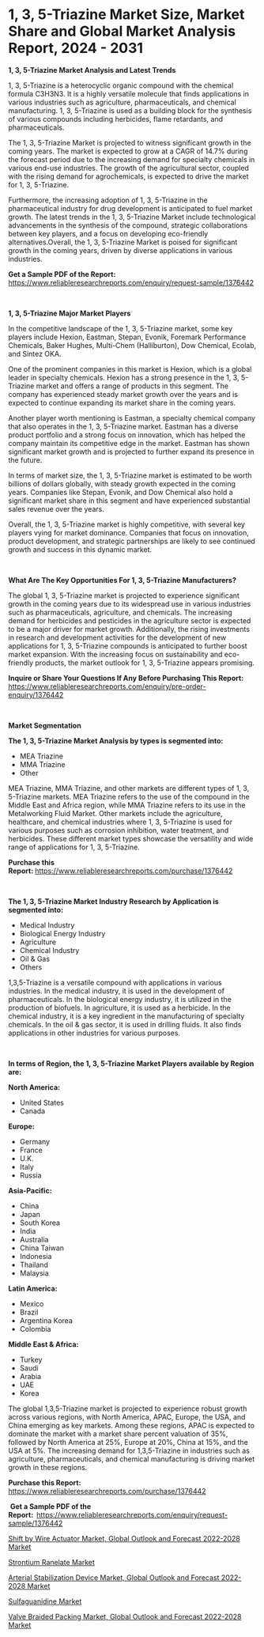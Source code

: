 <p><h1>1, 3, 5-Triazine Market Size, Market Share and Global Market Analysis Report, 2024 - 2031</h1></p><p><strong>1, 3, 5-Triazine Market Analysis and Latest Trends</strong></p>
<p><p>1, 3, 5-Triazine is a heterocyclic organic compound with the chemical formula C3H3N3. It is a highly versatile molecule that finds applications in various industries such as agriculture, pharmaceuticals, and chemical manufacturing. 1, 3, 5-Triazine is used as a building block for the synthesis of various compounds including herbicides, flame retardants, and pharmaceuticals.</p><p>The 1, 3, 5-Triazine Market is projected to witness significant growth in the coming years. The market is expected to grow at a CAGR of 14.7% during the forecast period due to the increasing demand for specialty chemicals in various end-use industries. The growth of the agricultural sector, coupled with the rising demand for agrochemicals, is expected to drive the market for 1, 3, 5-Triazine.</p><p>Furthermore, the increasing adoption of 1, 3, 5-Triazine in the pharmaceutical industry for drug development is anticipated to fuel market growth. The latest trends in the 1, 3, 5-Triazine Market include technological advancements in the synthesis of the compound, strategic collaborations between key players, and a focus on developing eco-friendly alternatives.Overall, the 1, 3, 5-Triazine Market is poised for significant growth in the coming years, driven by diverse applications in various industries.</p></p>
<p><strong>Get a Sample PDF of the Report:&nbsp;</strong> <a href="https://www.reliableresearchreports.com/enquiry/request-sample/1376442">https://www.reliableresearchreports.com/enquiry/request-sample/1376442</a></p>
<p>&nbsp;</p>
<p><strong>1, 3, 5-Triazine Major Market Players</strong></p>
<p><p>In the competitive landscape of the 1, 3, 5-Triazine market, some key players include Hexion, Eastman, Stepan, Evonik, Foremark Performance Chemicals, Baker Hughes, Multi-Chem (Halliburton), Dow Chemical, Ecolab, and Sintez OKA. </p><p>One of the prominent companies in this market is Hexion, which is a global leader in specialty chemicals. Hexion has a strong presence in the 1, 3, 5-Triazine market and offers a range of products in this segment. The company has experienced steady market growth over the years and is expected to continue expanding its market share in the coming years.</p><p>Another player worth mentioning is Eastman, a specialty chemical company that also operates in the 1, 3, 5-Triazine market. Eastman has a diverse product portfolio and a strong focus on innovation, which has helped the company maintain its competitive edge in the market. Eastman has shown significant market growth and is projected to further expand its presence in the future.</p><p>In terms of market size, the 1, 3, 5-Triazine market is estimated to be worth billions of dollars globally, with steady growth expected in the coming years. Companies like Stepan, Evonik, and Dow Chemical also hold a significant market share in this segment and have experienced substantial sales revenue over the years.</p><p>Overall, the 1, 3, 5-Triazine market is highly competitive, with several key players vying for market dominance. Companies that focus on innovation, product development, and strategic partnerships are likely to see continued growth and success in this dynamic market.</p></p>
<p>&nbsp;</p>
<p><strong>What Are The Key Opportunities For 1, 3, 5-Triazine Manufacturers?</strong></p>
<p><p>The global 1, 3, 5-Triazine market is projected to experience significant growth in the coming years due to its widespread use in various industries such as pharmaceuticals, agriculture, and chemicals. The increasing demand for herbicides and pesticides in the agriculture sector is expected to be a major driver for market growth. Additionally, the rising investments in research and development activities for the development of new applications for 1, 3, 5-Triazine compounds is anticipated to further boost market expansion. With the increasing focus on sustainability and eco-friendly products, the market outlook for 1, 3, 5-Triazine appears promising.</p></p>
<p><strong>Inquire or Share Your Questions If Any Before Purchasing This Report:</strong> <a href="https://www.reliableresearchreports.com/enquiry/pre-order-enquiry/1376442">https://www.reliableresearchreports.com/enquiry/pre-order-enquiry/1376442</a></p>
<p>&nbsp;</p>
<p><strong>Market Segmentation</strong></p>
<p><strong>The 1, 3, 5-Triazine Market Analysis by types is segmented into:</strong></p>
<p><ul><li>MEA Triazine</li><li>MMA Triazine</li><li>Other</li></ul></p>
<p><p>MEA Triazine, MMA Triazine, and other markets are different types of 1, 3, 5-Triazine markets. MEA Triazine refers to the use of the compound in the Middle East and Africa region, while MMA Triazine refers to its use in the Metalworking Fluid Market. Other markets include the agriculture, healthcare, and chemical industries where 1, 3, 5-Triazine is used for various purposes such as corrosion inhibition, water treatment, and herbicides. These different market types showcase the versatility and wide range of applications for 1, 3, 5-Triazine.</p></p>
<p><strong>Purchase this Report:&nbsp;</strong><a href="https://www.reliableresearchreports.com/purchase/1376442">https://www.reliableresearchreports.com/purchase/1376442</a></p>
<p>&nbsp;</p>
<p><strong>The 1, 3, 5-Triazine Market Industry Research by Application is segmented into:</strong></p>
<p><ul><li>Medical Industry</li><li>Biological Energy Industry</li><li>Agriculture</li><li>Chemical Industry</li><li>Oil & Gas</li><li>Others</li></ul></p>
<p><p>1,3,5-Triazine is a versatile compound with applications in various industries. In the medical industry, it is used in the development of pharmaceuticals. In the biological energy industry, it is utilized in the production of biofuels. In agriculture, it is used as a herbicide. In the chemical industry, it is a key ingredient in the manufacturing of specialty chemicals. In the oil & gas sector, it is used in drilling fluids. It also finds applications in other industries for various purposes.</p></p>
<p>&nbsp;</p>
<p><strong>In terms of Region, the 1, 3, 5-Triazine Market Players available by Region are:</strong></p>
<p>
    <p> <strong> North America: </strong>
        <ul>
            <li>United States</li>
            <li>Canada</li>
        </ul>
        </p> 
    <p> <strong> Europe: </strong>
        <ul>
            <li>Germany</li>
            <li>France</li>
            <li>U.K.</li>
            <li>Italy</li>
            <li>Russia</li>
        </ul>
        </p> 
    <p> <strong> Asia-Pacific: </strong>
        <ul>
            <li>China</li>
            <li>Japan</li>
            <li>South Korea</li>
            <li>India</li>
            <li>Australia</li>
            <li>China Taiwan</li>
            <li>Indonesia</li>
            <li>Thailand</li>
            <li>Malaysia</li>
        </ul>
        </p> 
    <p> <strong> Latin America: </strong>
        <ul>
            <li>Mexico</li>
            <li>Brazil</li>
            <li>Argentina Korea</li>
            <li>Colombia</li>
        </ul>
        </p> 
    <p> <strong> Middle East & Africa: </strong>
        <ul>
            <li>Turkey</li>
            <li>Saudi</li>
            <li>Arabia</li>
            <li>UAE</li>
            <li>Korea</li>
        </ul>
    </p>
    </p>
<p><p>The global 1,3,5-Triazine market is projected to experience robust growth across various regions, with North America, APAC, Europe, the USA, and China emerging as key markets. Among these regions, APAC is expected to dominate the market with a market share percent valuation of 35%, followed by North America at 25%, Europe at 20%, China at 15%, and the USA at 5%. The increasing demand for 1,3,5-Triazine in industries such as agriculture, pharmaceuticals, and chemical manufacturing is driving market growth in these regions.</p></p>
<p><strong>Purchase this Report: </strong><a href="https://www.reliableresearchreports.com/purchase/1376442">https://www.reliableresearchreports.com/purchase/1376442</a></p>
<p>&nbsp;<strong>Get a Sample PDF of the Report:&nbsp;&nbsp;</strong><a href="https://www.reliableresearchreports.com/enquiry/request-sample/1376442">https://www.reliableresearchreports.com/enquiry/request-sample/1376442</a></p>
<p><strong></strong></p>
<p><p><a href="https://funky-papaya-cf4.notion.site/Shift-by-Wire-Actuator-Market-Global-Outlook-and-Forecast-2022-2028-Market-Size-Growth-and-Forecas-21bfbd62db6741c8b4a44b09189e6d8e">Shift by Wire Actuator Market, Global Outlook and Forecast 2022-2028 Market</a></p><p><a href="https://view.publitas.com/reportprime-1/strontium-ranelate-market-provides-detailed-segmentation-of-this-market-based-on-type-application-and-region-and-forecast-for-the-period-from-2024-2031/">Strontium Ranelate Market</a></p><p><a href="https://butternut-bug-553.notion.site/Insights-into-Arterial-Stabilization-Device-Market-Global-Outlook-and-Forecast-2022-2028-Market-Siz-18f63202d690423fa8dd013ad54f2b20">Arterial Stabilization Device Market, Global Outlook and Forecast 2022-2028 Market</a></p><p><a href="https://view.publitas.com/reportprime-1/sulfaguanidine-market-size-market-share-and-global-market-analysis-report-2024-2031/">Sulfaguanidine Market</a></p><p><a href="https://picayune-night-cbd.notion.site/Valve-Braided-Packing-Market-Global-Outlook-and-Forecast-2022-2028-Market-Growth-Market-Trends-CO-aad5b873f892425db4c28a202b5a9025">Valve Braided Packing Market, Global Outlook and Forecast 2022-2028 Market</a></p></p>